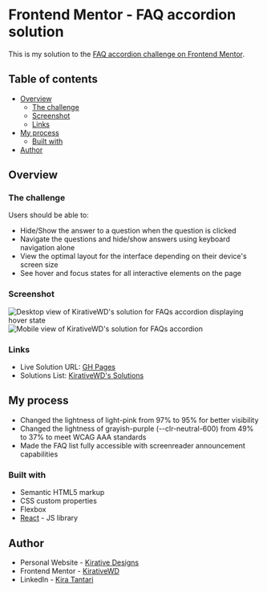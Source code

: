 # Frontend Mentor - FAQ accordion solution

This is my solution to the [FAQ accordion challenge on Frontend Mentor](https://www.frontendmentor.io/challenges/faq-accordion-wyfFdeBwBz).

## Table of contents

- [Overview](#overview)
  - [The challenge](#the-challenge)
  - [Screenshot](#screenshot)
  - [Links](#links)
- [My process](#my-process)
  - [Built with](#built-with)
- [Author](#author)

## Overview

### The challenge

Users should be able to:

- Hide/Show the answer to a question when the question is clicked
- Navigate the questions and hide/show answers using keyboard navigation alone
- View the optimal layout for the interface depending on their device's screen size
- See hover and focus states for all interactive elements on the page

### Screenshot
![Desktop view of KirativeWD's solution for FAQs accordion displaying hover state](https://github.com/KirativeWD/faq-accordion/assets/46665152/ca5c7c04-75fa-4734-a08c-be95de347543)
![Mobile view of KirativeWD's solution for FAQs accordion](https://github.com/KirativeWD/faq-accordion/assets/46665152/f2c0aa9d-0295-4828-be8c-83b1f6d87125)

### Links

- Live Solution URL: [GH Pages](https://kirativewd.github.io/faq-accordion)
- Solutions List: [KirativeWD's Solutions](https://www.frontendmentor.io/profile/KirativeWD/solutions)

## My process

- Changed the lightness of light-pink from 97% to 95% for better visibility
- Changed the lightness of grayish-purple (--clr-neutral-600) from 49% to 37% to meet WCAG AAA standards
- Made the FAQ list fully accessible with screenreader announcement capabilities

### Built with

- Semantic HTML5 markup
- CSS custom properties
- Flexbox
- [React](https://reactjs.org/) - JS library

## Author

- Personal Website - [Kirative Designs](https://kirativedesigns.com)
- Frontend Mentor - [KirativeWD](https://www.frontendmentor.io/profile/KirativeWD)
- LinkedIn - [Kira Tantari](https://www.linkedin.com/in/kira-tantari/)